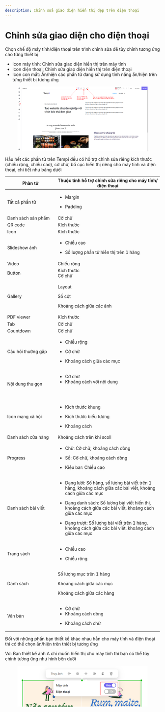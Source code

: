 ```yaml
---
description: Chỉnh sửa giao diện hiển thị đẹp trên điện thoại
---
```


# Chỉnh sửa giao diện cho điện thoại

Chọn chế độ máy tính/điện thoại trên trình chỉnh sửa để tùy chỉnh tương ứng cho từng thiết bị

* Icon máy tính: Chỉnh sửa giao diện hiển thị trên máy tính
* Icon điện thoại: Chỉnh sửa giao diện hiển thị trên điện thoại
* Icon con mắt: Ẩn/hiện các phần tử đang sử dụng tính năng ẩn/hiện trên từng thiết bị tương ứng

<figure><img src="../.gitbook/assets/image.png" alt=""><figcaption></figcaption></figure>

Hầu hết các phần tử trên Tempi đều có hỗ trợ chỉnh sửa riêng kích thước (chiều rộng, chiều cao), cỡ chữ, bố cục hiển thị riêng cho máy tính và điện thoại, chi tiết như bảng dưới

<table><thead><tr><th width="183">Phàn tử</th><th width="433">Thuộc tính hỗ trợ chỉnh sửa riêng cho máy tính/điện thoại</th></tr></thead><tbody><tr><td>Tất cả phần tử</td><td><p></p><ul><li>Margin</li></ul><ul><li>Padding</li></ul></td></tr><tr><td>Danh sách sản phẩm</td><td>Cỡ chữ</td></tr><tr><td>QR code</td><td>Kích thước</td></tr><tr><td>Icon</td><td>Kích thước<br></td></tr><tr><td>Slideshow ảnh</td><td><p></p><ul><li>Chiều cao</li></ul><ul><li>Số lượng phần tử hiển thị trên 1 hàng</li></ul></td></tr><tr><td>Video</td><td>Chiều rộng</td></tr><tr><td>Button</td><td>Kích thước<br>Cỡ chữ</td></tr><tr><td>Gallery</td><td><p>Layout</p><p>Số cột</p><p>Khoảng cách giữa các ảnh</p></td></tr><tr><td>PDF viewer</td><td>Kích thước<br></td></tr><tr><td>Tab</td><td>Cỡ chữ</td></tr><tr><td>Countdown</td><td>Cỡ chữ</td></tr><tr><td>Câu hỏi thường gặp</td><td><p></p><ul><li>Chiều rộng</li></ul><ul><li>Cỡ chữ</li></ul><ul><li>Khoảng cách giữa các mục</li></ul></td></tr><tr><td>Nội dung thu gọn</td><td><ul><li>Cỡ chữ</li><li>Khoảng cách với nội dung</li></ul><p><br></p></td></tr><tr><td>Icon mạng xã hội</td><td><p></p><ul><li>Kích thước khung</li></ul><ul><li>Kích thước biểu tượng</li></ul><ul><li>Khoảng cách</li></ul></td></tr><tr><td>Danh sách cửa hàng</td><td>Khoảng cách trên khi scoll</td></tr><tr><td>Progress</td><td><p></p><ul><li>Chữ: Cỡ chữ, khoảng cách dòng</li></ul><ul><li>Số: Cỡ chữ, khoảng cách dòng</li></ul><ul><li>Kiểu bar: Chiều cao</li></ul></td></tr><tr><td>Danh sách bài viết</td><td><p></p><ul><li>Dạng lưới: Số hàng, số lượng bài viết trên 1 hàng, khoảng cách giữa các bài viết, khoảng cách giữa các mục</li></ul><ul><li>Dạng danh sách: Số lượng bài viết hiển thị, khoảng cách giữa các bài viết, khoảng cách giữa các mục</li></ul><ul><li>Dạng trượt: Số lượng bài viết trên 1 hàng, khoảng cách giữa các bài viết, khoảng cách giữa các mục</li></ul></td></tr><tr><td>Trang sách</td><td><ul><li>Chiều cao</li></ul><ul><li>Chiểu rộng<br></li></ul></td></tr><tr><td>Danh sách</td><td><p>Số lượng mục trên 1 hàng</p><p>Khoảng cách giữa các mục</p><p>Khoảng cách giữa các hàng</p></td></tr><tr><td>Văn bản</td><td><p></p><ul><li>Cỡ chữ</li><li>Khoảng cách dòng</li></ul><ul><li>Khoảng cách chữ</li></ul></td></tr></tbody></table>

Đối với những phần bạn thiết kế khác nhau hẳn cho máy tính và điện thoại thì có thể chọn ẩn/hiện trên thiết bị tương ứng

Vd: Bạn thiết kế ảnh A chỉ muốn hiển thị cho máy tính thì bạn có thể tùy chỉnh tương ứng như hình bên dưới

<figure><img src="../.gitbook/assets/image (215).png" alt=""><figcaption></figcaption></figure>

